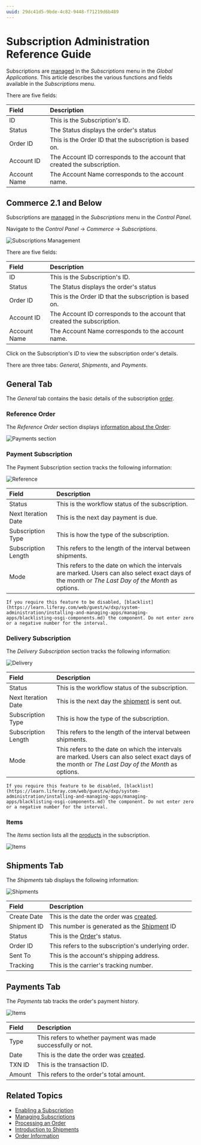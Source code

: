 ```yaml
---
uuid: 29dc41d5-9bde-4c82-9448-f71219d6b489
---
```

# Subscription Administration Reference Guide

Subscriptions are [managed](./managing-subscriptions.md) in the _Subscriptions_ menu in the _Global Applications_. This article describes the various functions and fields available in the _Subscriptions_ menu.

There are five fields:

| Field | Description |
| :--- | :--- |
| ID | This is the Subscription's ID. |
| Status | The Status displays the order's status |
| Order ID | This is the Order ID that the subscription is based on. |
| Account ID | The Account ID corresponds to the account that created the subscription. |
| Account Name | The Account Name corresponds to the account name.|

## Commerce 2.1 and Below

Subscriptions are [managed](./managing-subscriptions.md) in the _Subscriptions_ menu in the _Control Panel_.

Navigate to the _Control Panel_ &rarr; _Commerce_ &rarr; _Subscriptions_.

![Subscriptions Management](./subscription-administration-reference-guide/images/01.png)

There are five fields:

| Field | Description |
| :--- | :--- |
| ID | This is the Subscription's ID. |
| Status | The Status displays the order's status |
| Order ID | This is the Order ID that the subscription is based on. |
| Account ID | The Account ID corresponds to the account that created the subscription. |
| Account Name | The Account Name corresponds to the account name.|

Click on the Subscription's _ID_ to view the subscription order's details.

<!--Need to finish this for Commerce 3.0; blocked by https://issues.liferay.com/browse/COMMERCE-4813 -->

There are three tabs: _General_, _Shipments_, and _Payments_.

## General Tab

The _General_ tab contains the basic details of the subscription [order](../orders/processing-an-order.md).

### Reference Order

The _Reference Order_ section displays [information about the Order](../orders/order-information.md):

![Payments section](./subscription-administration-reference-guide/images/02.png)

### Payment Subscription

The Payment Subscription section tracks the following information:

![Reference](./subscription-administration-reference-guide/images/03.png)

| Field | Description |
| :--- | :--- |
| Status | This is the workflow status of the subscription. |
| Next Iteration Date | This is the next day payment is due. |
| Subscription Type | This is how the type of the subscription. |
| Subscription Length | This refers to the length of the interval between shipments. |
| Mode | This refers to the date on which the intervals are marked. Users can also select exact days of the month or _The Last Day of the Month_ as options.  |

```{warning}
If you require this feature to be disabled, [blacklist](https://learn.liferay.com/web/guest/w/dxp/system-administration/installing-and-managing-apps/managing-apps/blacklisting-osgi-components.md) the component. Do not enter zero or a negative number for the interval.
```

### Delivery Subscription

The _Delivery Subscription_ section tracks the following information:

![Delivery](./subscription-administration-reference-guide/images/04.png)

| Field | Description |
| :--- | :--- |
| Status | This is the workflow status of the subscription. |
| Next Iteration Date | This is the next day the [shipment](../shipments/introduction-to-shipments.md) is sent out. |
| Subscription Type | This is how the type of the subscription. |
| Subscription Length | This refers to the length of the interval between shipments. |
| Mode | This refers to the date on which the intervals are marked. Users can also select exact days of the month or _The Last Day of the Month_ as options.  |

```{warning}
If you require this feature to be disabled, [blacklist](https://learn.liferay.com/web/guest/w/dxp/system-administration/installing-and-managing-apps/managing-apps/blacklisting-osgi-components.md) the component. Do not enter zero or a negative number for the interval.
```

### Items

The _Items_ section lists all the [products](../../product-management/creating-and-managing-products/products/products-overview.md) in the subscription.

![Items](./subscription-administration-reference-guide/images/05.png)

## Shipments Tab

The _Shipments_ tab displays the following information:

![Shipments](./subscription-administration-reference-guide/images/06.png)

| Field | Description |
| :--- | :--- |
| Create Date | This is the date the order was [created](../orders/processing-an-order.md). |
| Shipment ID | This number is generated as the [Shipment](../shipments/introduction-to-shipments.md) ID |
| Status | This is the [Order](../orders/orders-menu-reference-guide.md)'s status. |
| Order ID | This refers to the subscription's underlying order. |
| Sent To | This is the account's shipping address. |
| Tracking | This is the carrier's tracking number. |

## Payments Tab

The _Payments_ tab tracks the order's payment history.

![Items](./subscription-administration-reference-guide/images/07.png)

| Field | Description |
| :--- | :--- |
| Type | This refers to whether payment was made successfully or not. |
| Date | This is the date the order was [created](../orders/processing-an-order.md). |
| TXN ID | This is the transaction ID. |
| Amount | This refers to the order's total amount. |

## Related Topics

* [Enabling a Subscription](../../product-management/creating-and-managing-products/products/enabling-subscriptions-for-a-product.md)
* [Managing Subscriptions](./managing-subscriptions.md)
* [Processing an Order](../orders/processing-an-order.md)
* [Introduction to Shipments](../shipments/introduction-to-shipments.md)
* [Order Information](../orders/order-information.md)
